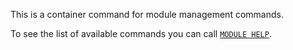 This is a container command for module management commands.

To see the list of available commands you can call [`MODULE HELP`](module-help.md).
